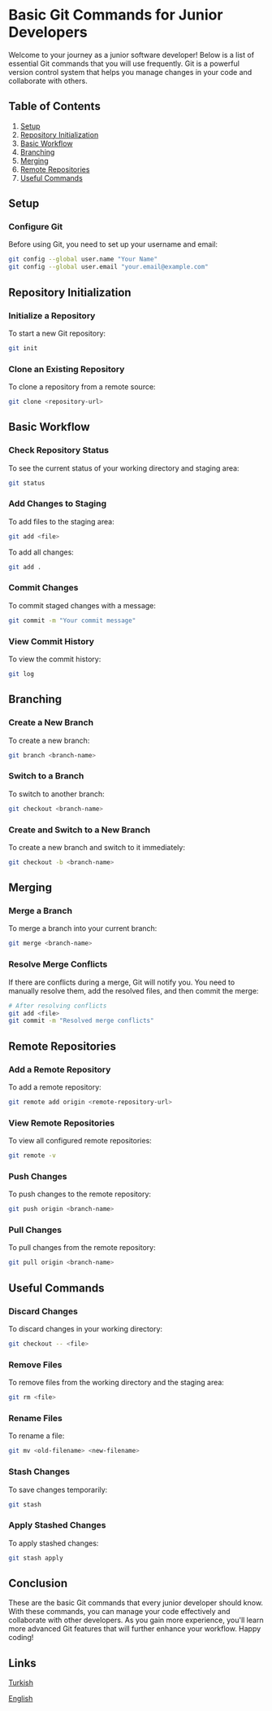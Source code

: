 # Basic Git Commands for Junior Developers

Welcome to your journey as a junior software developer! Below is a list of essential Git commands that you will use frequently. Git is a powerful version control system that helps you manage changes in your code and collaborate with others.

## Table of Contents
1. [Setup](#setup)
2. [Repository Initialization](#repository-initialization)
3. [Basic Workflow](#basic-workflow)
4. [Branching](#branching)
5. [Merging](#merging)
6. [Remote Repositories](#remote-repositories)
7. [Useful Commands](#useful-commands)

## Setup

### Configure Git
Before using Git, you need to set up your username and email:

```bash
git config --global user.name "Your Name"
git config --global user.email "your.email@example.com"
```

## Repository Initialization

### Initialize a Repository
To start a new Git repository:

```bash
git init
```

### Clone an Existing Repository
To clone a repository from a remote source:

```bash
git clone <repository-url>
```

## Basic Workflow

### Check Repository Status
To see the current status of your working directory and staging area:

```bash
git status
```

### Add Changes to Staging
To add files to the staging area:

```bash
git add <file>
```

To add all changes:

```bash
git add .
```

### Commit Changes
To commit staged changes with a message:

```bash
git commit -m "Your commit message"
```

### View Commit History
To view the commit history:

```bash
git log
```

## Branching

### Create a New Branch
To create a new branch:

```bash
git branch <branch-name>
```

### Switch to a Branch
To switch to another branch:

```bash
git checkout <branch-name>
```

### Create and Switch to a New Branch
To create a new branch and switch to it immediately:

```bash
git checkout -b <branch-name>
```

## Merging

### Merge a Branch
To merge a branch into your current branch:

```bash
git merge <branch-name>
```

### Resolve Merge Conflicts
If there are conflicts during a merge, Git will notify you. You need to manually resolve them, add the resolved files, and then commit the merge:

```bash
# After resolving conflicts
git add <file>
git commit -m "Resolved merge conflicts"
```

## Remote Repositories

### Add a Remote Repository
To add a remote repository:

```bash
git remote add origin <remote-repository-url>
```

### View Remote Repositories
To view all configured remote repositories:

```bash
git remote -v
```

### Push Changes
To push changes to the remote repository:

```bash
git push origin <branch-name>
```

### Pull Changes
To pull changes from the remote repository:

```bash
git pull origin <branch-name>
```

## Useful Commands

### Discard Changes
To discard changes in your working directory:

```bash
git checkout -- <file>
```

### Remove Files
To remove files from the working directory and the staging area:

```bash
git rm <file>
```

### Rename Files
To rename a file:

```bash
git mv <old-filename> <new-filename>
```

### Stash Changes
To save changes temporarily:

```bash
git stash
```

### Apply Stashed Changes
To apply stashed changes:

```bash
git stash apply
```

## Conclusion

These are the basic Git commands that every junior developer should know. With these commands, you can manage your code effectively and collaborate with other developers. As you gain more experience, you'll learn more advanced Git features that will further enhance your workflow. Happy coding!


## Links

[Turkish]("https://www.youtube.com/watch?v=Ke26wrLhBHo&list=PLGrTHqyRDvx4WAg9LPX_GKk7cKF7KBXOg&index=5")

[English]("https://www.youtube.com/watch?v=8JJ101D3knE&t=703s")